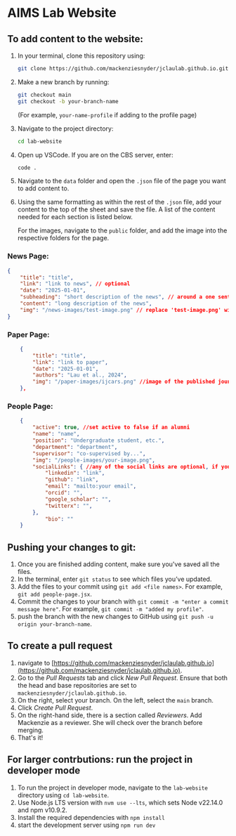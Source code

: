 # AIMS Lab Website

## To add content to the website:

1. In your terminal, clone this repository using:
    ```bash
    git clone https://github.com/mackenziesnyder/jclaulab.github.io.git
    ```

2. Make a new branch by running:
    ```bash
    git checkout main
    git checkout -b your-branch-name
    ```
   (For example, `your-name-profile` if adding to the profile page)

3. Navigate to the project directory:
    ```bash
    cd lab-website
    ```

4. Open up VSCode. If you are on the CBS server, enter:
    ```bash
    code .
    ```

5. Navigate to the `data` folder and open the `.json` file of the page you want to add content to.

6. Using the same formatting as within the rest of the `.json` file, add your content to the top of the sheet and save the file. A list of the content needed for each section is listed below. 

   For the images, navigate to the `public` folder, and add the image into the respective folders for the page.

### News Page:

```json
{
    "title": "title",
    "link": "link to news", // optional
    "date": "2025-01-01",
    "subheading": "short description of the news", // around a one sentence summary
    "content": "long description of the news",
    "img": "/news-images/test-image.png" // replace 'test-image.png' with the name of your image
}
```

### Paper Page:

```json
    {
        "title": "title",
        "link": "link to paper",
        "date": "2025-01-01",
        "authors": "Lau et al., 2024",
        "img": "/paper-images/ijcars.png" //image of the published jounal - optional
    },
```

### People Page: 

```json
    {
        "active": true, //set active to false if an alumni
        "name": "name",
        "position": "Undergraduate student, etc.",
        "department": "department",
        "supervisor": "co-supervised by...",
        "img": "/people-images/your-image.png",
        "socialLinks": { //any of the social links are optional, if you do not have an account delete it from this section
            "linkedin": "link",
            "github": "link",
            "email": "mailto:your email",
            "orcid": "",
            "google_scholar": "",
            "twitterx": "",
        },
            "bio": ""
    }
```

## Pushing your changes to git:

1. Once you are finished adding content, make sure you've saved all the files. 
2. In the terminal, enter `git status` to see which files you’ve updated. 
3. Add the files to your commit using `git add <file names>`. For example, `git add people-page.jsx`. 
4. Commit the changes to your branch with `git commit -m "enter a commit message here"`. For example, `git commit -m "added my profile"`. 
5. push the branch with the new changes to GitHub using `git push -u origin your-branch-name`.

## To create a pull request

1. navigate to [https://github.com/mackenziesnyder/jclaulab.github.io](https://github.com/mackenziesnyder/jclaulab.github.io). 
2. Go to the *Pull Requests* tab and click *New Pull Request*. Ensure that both the head and base repositories are set to `mackenziesnyder/jclaulab.github.io`. 
3. On the right, select your branch. On the left, select the `main` branch. 
4. Click *Create Pull Request*.
5. On the right-hand side, there is a section called *Reviewers*. Add Mackenzie as a reviewer. She will check over the branch before merging.
6. That's it!

## For larger contrbutions: run the project in developer mode
1. To run the project in developer mode, navigate to the `lab-website` directory using `cd lab-website`. 
2. Use Node.js LTS version with `nvm use --lts`, which sets Node v22.14.0 and npm v10.9.2. 
3. Install the required dependencies with `npm install`
4. start the development server using `npm run dev`


